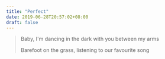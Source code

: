 ```yaml
---
title: "Perfect"
date: 2019-06-28T20:57:02+08:00
draft: false
---
```


> Baby, I'm dancing in the dark with you between my arms
> 
> Barefoot on the grass, listening to our favourite song
